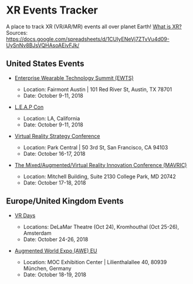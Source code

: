 # XR Events Tracker
A place to track XR (VR/AR/MR) events all over planet Earth! [What is XR?](https://medium.com/@northof41/what-really-is-the-difference-between-ar-mr-vr-xr-35bed1da1a4e)  
Sources: https://docs.google.com/spreadsheets/d/1CUIyENeVj7ZTvVu4d09-UySnNv8BJsVQHAsoAEivFJk/

## United States Events
- [Enterprise Wearable Technology Summit (EWTS)](https://brainxchange.io/events/ewts-2018/)
  - Location: Fairmont Austin | 101 Red River St, Austin, TX 78701
  - Date: October 9-11, 2018  
  
- [L.E.A.P Con](https://www.magicleap.com/leapcon)
  - Location: LA, California
  - Date: October 9-11, 2018
  
- [Virtual Reality Strategy Conference](https://greenlightinsights.com/events/vrs-2018/)
  - Location: Park Central | 50 3rd St, San Francisco, CA 94103
  - Date: October 16-17, 2018

- [The Mixed/Augmented/Virtual Reality Innovation Conference (MAVRIC)](https://mavric.umd.edu/mavric-conference-2018)
  - Location: Mitchell Building, Suite 2130 College Park, MD 20742 
  - Date: October 17-18, 2018

## Europe/United Kingdom Events
- [VR Days](http://vrdays.co/)
  - Locations: DeLaMar Theatre (Oct 24), Kromhouthal (Oct 25-26), Amsterdam
  - Date: October 24-26, 2018
  
- [Augmented World Expo (AWE) EU](https://eu.augmentedworldexpo.com/)
  - Location: MOC Exhibition Center | Lilienthalallee 40, 80939 München, Germany
  - Date: October 18-19, 2018
